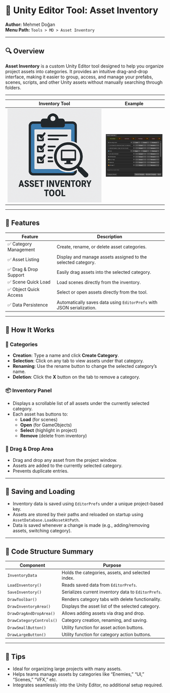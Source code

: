 # 🧰 Unity Editor Tool: Asset Inventory

**Author:** Mehmet Doğan  
**Menu Path:** `Tools > MD > Asset Inventory`

---

## 🔍 Overview
**Asset Inventory** is a custom Unity Editor tool designed to help you organize project assets into categories. It provides an intuitive drag-and-drop interface, making it easier to group, access, and manage your prefabs, scenes, scripts, and other Unity assets without manually searching through folders.

---

| Inventory Tool | Example |
|----|---|
|<img src="/Resources/Icon.png">|<img src="/Resources/favorites.png">|

---

## 🧠 Features

| Feature                     | Description                                                                 |
|-----------------------------|-----------------------------------------------------------------------------|
| ✅ Category Management       | Create, rename, or delete asset categories.                                |
| ✅ Asset Listing             | Display and manage assets assigned to the selected category.               |
| ✅ Drag & Drop Support       | Easily drag assets into the selected category.                             |
| ✅ Scene Quick Load          | Load scenes directly from the inventory.                                   |
| ✅ Object Quick Access       | Select or open assets directly from the tool.                              |
| ✅ Data Persistence          | Automatically saves data using `EditorPrefs` with JSON serialization.      |

---

## 🧪 How It Works

### 📂 Categories
- **Creation**: Type a name and click **Create Category**.
- **Selection**: Click on any tab to view assets under that category.
- **Renaming**: Use the rename button to change the selected category’s name.
- **Deletion**: Click the **X** button on the tab to remove a category.

### 📦 Inventory Panel
- Displays a scrollable list of all assets under the currently selected category.
- Each asset has buttons to:
  - **Load** (for scenes)
  - **Open** (for GameObjects)
  - **Select** (highlight in project)
  - **Remove** (delete from inventory)

### 🎯 Drag & Drop Area
- Drag and drop any asset from the project window.
- Assets are added to the currently selected category.
- Prevents duplicate entries.

---

## 💾 Saving and Loading
- Inventory data is saved using `EditorPrefs` under a unique project-based key.
- Assets are stored by their paths and reloaded on startup using `AssetDatabase.LoadAssetAtPath`.
- Data is saved whenever a change is made (e.g., adding/removing assets, switching category).

---

## 🧬 Code Structure Summary

| Component               | Purpose                                           |
|------------------------|----------------------------------------------------|
| `InventoryData`        | Holds the categories, assets, and selected index. |
| `LoadInventory()`      | Reads saved data from `EditorPrefs`.              |
| `SaveInventory()`      | Serializes current inventory data to `EditorPrefs`.|
| `DrawToolbar()`        | Renders category tabs with delete functionality.  |
| `DrawInventoryArea()`  | Displays the asset list of the selected category. |
| `DrawDragAndDropArea()`| Allows adding assets via drag and drop.           |
| `DrawCategoryControls()`| Category creation, renaming, and saving.         |
| `DrawSmallButton()`    | Utility function for asset action buttons.        |
| `DrawLargeButton()`    | Utility function for category action buttons.     |

---

## 🧭 Tips
- Ideal for organizing large projects with many assets.
- Helps teams manage assets by categories like “Enemies,” “UI,” “Scenes,” “VFX,” etc.
- Integrates seamlessly into the Unity Editor, no additional setup required.
